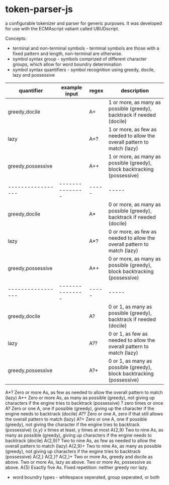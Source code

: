 # token-parser-js
a configurable tokenizer and parser for generic purposes.  It was developed for use with the ECMAscript vatiant called UBUDscript.

Concepts:
+ terminal and non-terminal symbols - terminal symbols are those with a fixed pattern and length, non-terminal are otherwise.
+ symbol syntax group - symbols comprized of different character groups, which allow for word boundry determination
+ symbol syntax quantifiers - symbol recognition using greedy, docile, lazy and possessive

quantifier        | example input   | regex | description
----------------- | --------------- | ----- | -----
greedy,docile     |                 | A+    | 1 or more, as many as possible (greedy), backtrack if needed (docile)
lazy              |                 | A+?   | 1 or more, as few as needed to allow the overall pattern to match (lazy) 
greedy,possessive |                 | A++   | 1 or more, as many as possible (greedy), block backtracking (possessive)
----------------- | --------------- | ----- | -----
greedy,docile     |                 | A\*   | 0 or more, as many as possible (greedy), backtrack if needed (docile)
lazy              |                 | A\*?  | 0 or more, as few as needed to allow the overall pattern to match (lazy) 
greedy,possessive |                 | A\*+  | 0 or more, as many as possible (greedy), block backtracking (possessive)
----------------- | --------------- | ----- | -----
greedy,docile     |                 | A?   | 0 or 1, as many as possible (greedy), backtrack if needed (docile)
lazy              |                 | A??  | 0 or 1, as few as needed to allow the overall pattern to match (lazy) 
greedy,possessive |                 | A?+  | 0 or 1, as many as possible (greedy), block backtracking (possessive)
A*?	Zero or more As, as few as needed to allow the overall pattern to match (lazy)
A*+	Zero or more As, as many as possible (greedy), not giving up characters if the engine tries to backtrack (possessive)
?
zero times or once
A?	Zero or one A, one if possible (greedy), giving up the character if the engine needs to backtrack (docile)
A??	Zero or one A, zero if that still allows the overall pattern to match (lazy)
A?+	Zero or one A, one if possible (greedy), not giving the character if the engine tries to backtrack (possessive)
{x,y}
x times at least, y times at most
A{2,9}	Two to nine As, as many as possible (greedy), giving up characters if the engine needs to backtrack (docile)
A{2,9}?	Two to nine As, as few as needed to allow the overall pattern to match (lazy)
A{2,9}+	Two to nine As, as many as possible (greedy), not giving up characters if the engine tries to backtrack (possessive)
A{2,}
A{2,}?
A{2,}+	Two or more As, greedy and docile as above.
Two or more As, lazy as above.
Two or more As, possessive as above.
A{5}	Exactly five As. Fixed repetition: neither greedy nor lazy.

+ word boundry types - whitespace seperated, group seperated, or both



